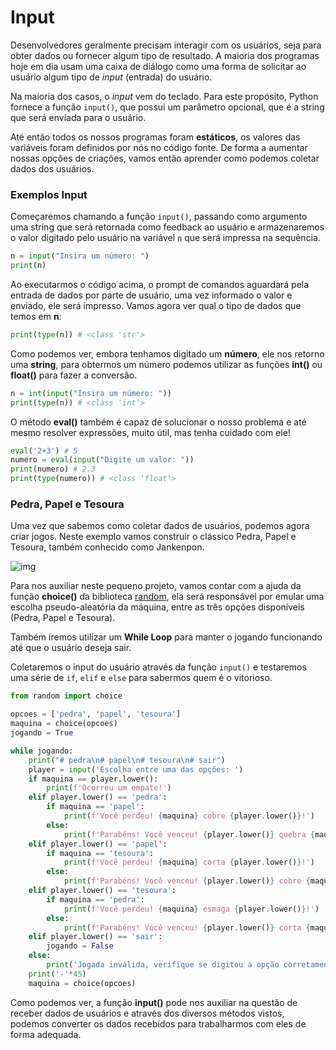 # Input

Desenvolvedores geralmente precisam interagir com os usuários, seja para obter dados ou fornecer algum tipo de resultado. A maioria dos programas hoje em dia usam uma caixa de diálogo como uma forma de solicitar ao usuário algum tipo de *input* (entrada) do usuário.

Na maioria dos casos, o *input* vem do teclado. Para este propósito, Python fornece a função `input()`, que possui um parâmetro opcional, que é a string que será enviada para o usuário.

Até então todos os nossos programas foram **estáticos**, os valores das variáveis foram definidos por nós no código fonte. De forma a aumentar nossas opções de criações, vamos então aprender como podemos coletar dados dos usuários.

### Exemplos Input

Começaremos chamando a função `input()`, passando como argumento uma string que será retornada como feedback ao usuário e armazenaremos o valor digitado pelo usuário na variável `n` que será impressa na sequência.

```python
n = input("Insira um número: ")
print(n) 
```

Ao executarmos o código acima, o prompt de comandos aguardará pela entrada de dados por parte de usuário, uma vez informado o valor e enviado, ele será impresso. Vamos agora ver qual o tipo de dados que temos em **n**:

```python
print(type(n)) # <class 'str'>
```

Como podemos ver, embora tenhamos digitado um **número**, ele nos retorno uma **string**, para obtermos um número podemos utilizar as funções **int()** ou **float()** para fazer a conversão.

```python
n = int(input("Insira um número: "))
print(type(n)) # <class 'int'>
```

O método **eval()** também é capaz de solucionar o nosso problema e até mesmo resolver expressões, muito útil, mas tenha cuidado com ele!

```python
eval('2+3') # 5
numero = eval(input("Digite um valor: "))
print(numero) # 2.3
print(type(numero)) # <class 'float'>
```

### Pedra, Papel e Tesoura

Uma vez que sabemos como coletar dados de usuários, podemos agora criar jogos. Neste exemplo vamos construir o clássico Pedra, Papel e Tesoura, também conhecido como Jankenpon.

![img](https://raw.githubusercontent.com/the-akira/Python-Iluminado/master/Imagens/JanKenPon.png)

Para nos auxiliar neste pequeno projeto, vamos contar com a ajuda da função **choice()** da biblioteca [random](https://docs.python.org/3/library/random.html), ela será responsável por emular uma escolha pseudo-aleatória da máquina, entre as três opções disponíveis (Pedra, Papel e Tesoura).

Também iremos utilizar um **While Loop** para manter o jogando funcionando até que o usuário deseja sair.

Coletaremos o input do usuário através da função `input()` e testaremos uma série de `if`, `elif` e `else` para sabermos quem é o vitorioso.

```python
from random import choice

opcoes = ['pedra', 'papel', 'tesoura']
maquina = choice(opcoes)
jogando = True 

while jogando:
	print("# pedra\n# papel\n# tesoura\n# sair")
	player = input('Escolha entre uma das opções: ')
	if maquina == player.lower():
		print(f'Ocorreu um empate!')
	elif player.lower() == 'pedra':
		if maquina == 'papel':
			print(f'Você perdeu! {maquina} cobre {player.lower()}!')
		else:
			print(f'Parabéns! Você venceu! {player.lower()} quebra {maquina}!')
	elif player.lower() == 'papel':
		if maquina == 'tesoura':
			print(f'Você perdeu! {maquina} corta {player.lower()}!')
		else:
			print(f'Parabéns! Você venceu! {player.lower()} cobre {maquina}!')
	elif player.lower() == 'tesoura':
		if maquina == 'pedra':
			print(f'Você perdeu! {maquina} esmaga {player.lower()}!')
		else:
			print(f'Parabéns! Você venceu! {player.lower()} corta {maquina}!')
	elif player.lower() == 'sair':
		jogando = False
	else:
		print('Jogada inválida, verifique se digitou a opção corretamente!')
	print('-'*45)
	maquina = choice(opcoes)
```

Como podemos ver, a função **input()** pode nos auxiliar na questão de receber dados de usuários e através dos diversos métodos vistos, podemos converter os dados recebidos para trabalharmos com eles de forma adequada.